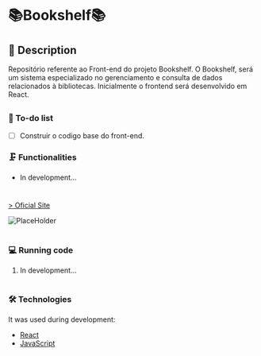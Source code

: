 # 📚Bookshelf📚
## 📖 Description 
<p>Repositório referente ao Front-end do projeto Bookshelf. O Bookshelf, será um sistema especializado no gerenciamento e consulta de dados relacionados à bibliotecas. Inicialmente o frontend será desenvolvido em React.</p>

##

### 📓 To-do list

- [ ] Construir o codigo base do front-end.

### 🗜️ Functionalities

- In development...

#
<a href="https://github.com/GuilhermeNono/bookshelf-frontend">> Oficial Site</a>

![PlaceHolder](https://sunsetmediawave.files.wordpress.com/2014/10/1-title1.gif)

#

### 💻 Running code

1. In development...
#

### 🛠️ Technologies

It was used during development:
- [React](https://reactjs.org/)
- [JavaScript](https://developer.mozilla.org/en-US/docs/Web/JavaScript)
